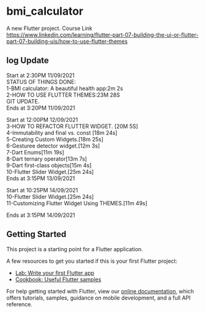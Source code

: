# bmi_calculator

A new Flutter project.
Course Link https://www.linkedin.com/learning/flutter-part-07-building-the-ui-or-flutter-part-07-building-uis/how-to-use-flutter-themes

log Update
--------------------------
Start at 2:30PM 11/09/2021  
STATUS OF THINGS DONE:  
1-BMI calculator: A beautiful health app:2m 2s  
2-HOW TO USE FLUTTER THEMES:23M 28S  
GIT UPDATE.  
Ends at 3:20PM 11/09/2021

Start at 12:00PM 12/09/2021  
3-HOW TO REFACTOR FLUTTER WIDGET. [20M 5S]  
4-Immutability and final vs. const [18m 24s]  
5-Creating Custom Widgets.[18m 25s]  
6-Gesturee detector widget.[12m 3s]  
7-Dart Enums[11m 19s]  
8-Dart ternary operator[13m 7s]  
9-Dart first-class objects[15m 4s]  
10-Flutter Slider Widget.[25m 24s]  
Ends at 3:15PM 13/09/2021
  
Start at 10:25PM 14/09/2021  
10-Flutter Slider Widget.[25m 24s]  
11-Customizing Flutter Widget Using THEMES.[11m 49s]

Ends at 3:15PM 14/09/2021
## Getting Started

This project is a starting point for a Flutter application.

A few resources to get you started if this is your first Flutter project:

- [Lab: Write your first Flutter app](https://flutter.dev/docs/get-started/codelab)
- [Cookbook: Useful Flutter samples](https://flutter.dev/docs/cookbook)

For help getting started with Flutter, view our
[online documentation](https://flutter.dev/docs), which offers tutorials,
samples, guidance on mobile development, and a full API reference.
